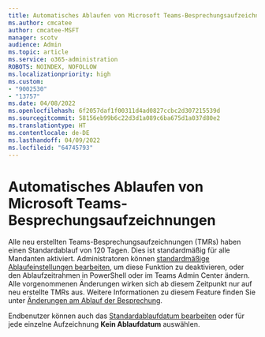 ```yaml
---
title: Automatisches Ablaufen von Microsoft Teams-Besprechungsaufzeichnungen
ms.author: cmcatee
author: cmcatee-MSFT
manager: scotv
audience: Admin
ms.topic: article
ms.service: o365-administration
ROBOTS: NOINDEX, NOFOLLOW
ms.localizationpriority: high
ms.custom:
- "9002530"
- "13757"
ms.date: 04/08/2022
ms.openlocfilehash: 6f2057daf1f00311d4ad0827ccbc2d307215539d
ms.sourcegitcommit: 58156eb99b6c22d3d1a089c6ba675d1a037d80e2
ms.translationtype: HT
ms.contentlocale: de-DE
ms.lasthandoff: 04/09/2022
ms.locfileid: "64745793"
---
```

# <a name="teams-meeting-recordings-auto-expiration"></a>Automatisches Ablaufen von Microsoft Teams-Besprechungsaufzeichnungen

Alle neu erstellten Teams-Besprechungsaufzeichnungen (TMRs) haben einen Standardablauf von 120 Tagen. Dies ist standardmäßig für alle Mandanten aktiviert. Administratoren können [standardmäßige Ablaufeinstellungen bearbeiten](https://docs.microsoft.com/microsoftteams/meeting-expiration#change-the-default-expiration-date), um diese Funktion zu deaktivieren, oder den Ablaufzeitrahmen in PowerShell oder im Teams Admin Center ändern. Alle vorgenommenen Änderungen wirken sich ab diesem Zeitpunkt nur auf neu erstellte TMRs aus. Weitere Informationen zu diesem Feature finden Sie unter [Änderungen am Ablauf der Besprechung](https://docs.microsoft.com/microsoftteams/meeting-expiration#changes-to-meeting-expiration).

Endbenutzer können auch das [Standardablaufdatum bearbeiten](https://support.microsoft.com/office/record-a-meeting-in-teams-34dfbe7f-b07d-4a27-b4c6-de62f1348c24#bkmk_view_change_expiration_date) oder für jede einzelne Aufzeichnung **Kein Ablaufdatum** auswählen.
